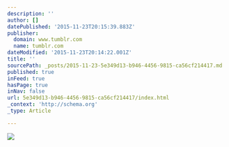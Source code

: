 ```yaml
---
description: ''
author: []
datePublished: '2015-11-23T20:15:39.883Z'
publisher:
  domain: www.tumblr.com
  name: tumblr.com
dateModified: '2015-11-23T20:14:22.001Z'
title: ''
sourcePath: _posts/2015-11-23-5e349d13-b946-4456-9815-ca56cf214417.md
published: true
inFeed: true
hasPage: true
inNav: false
url: 5e349d13-b946-4456-9815-ca56cf214417/index.html
_context: 'http://schema.org'
_type: Article

---
```

![](https://36.media.tumblr.com/370cf092248ed64d121f0f5136e41a89/tumblr_nsyr0ikNPm1sugopko1_540.jpg)